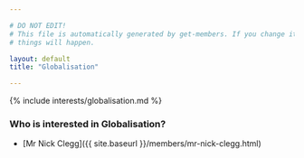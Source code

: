 ```yaml
---

# DO NOT EDIT!
# This file is automatically generated by get-members. If you change it, bad
# things will happen.

layout: default
title: "Globalisation"

---
```


{% include interests/globalisation.md %}

### Who is interested in Globalisation?


* [Mr Nick Clegg]({{ site.baseurl }}/members/mr-nick-clegg.html)
